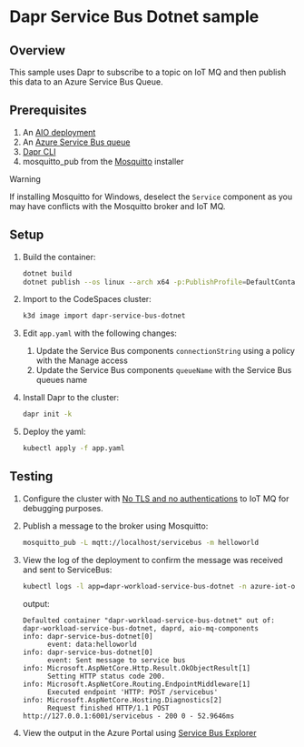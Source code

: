 # Dapr Service Bus Dotnet sample

## Overview

This sample uses Dapr to subscribe to a topic on IoT MQ and then publish this data to an Azure Service Bus Queue.

## Prerequisites

1. An [AIO deployment](https://learn.microsoft.com/azure/iot-operations/get-started/quickstart-deploy)
1. An [Azure Service Bus queue](https://learn.microsoft.com/en-us/azure/service-bus-messaging/service-bus-quickstart-portal)
1. [Dapr CLI](https://docs.dapr.io/getting-started/install-dapr-cli/)
1. mosquitto_pub from the [Mosquitto](https://mosquitto.org/download/) installer

> [!WARNING]
> If installing Mosquitto for Windows, deselect the `Service` component as you may have conflicts with the Mosquitto broker and IoT MQ.

## Setup

1. Build the container:

    ```bash
    dotnet build
    dotnet publish --os linux --arch x64 -p:PublishProfile=DefaultContainer
    ```

1. Import to the CodeSpaces cluster:

    ```bash
    k3d image import dapr-service-bus-dotnet
    ```

1. Edit `app.yaml` with the following changes:

    1. Update the Service Bus components `connectionString` using a policy with the Manage access
    1. Update the Service Bus components `queueName` with the Service Bus queues name

1. Install Dapr to the cluster:

    ```bash
    dapr init -k
    ```

1. Deploy the yaml:

    ```bash
    kubectl apply -f app.yaml
    ```

## Testing

1. Configure the cluster with [No TLS and no authentications](https://learn.microsoft.com/azure/iot-operations/manage-mqtt-connectivity/howto-test-connection#no-tls-and-no-authentication) to IoT MQ for debugging purposes.

1. Publish a message to the broker using Mosquitto:

    ```bash
    mosquitto_pub -L mqtt://localhost/servicebus -m helloworld
    ```

1. View the log of the deployment to confirm the message was received and sent to ServiceBus:

    ```bash
    kubectl logs -l app=dapr-workload-service-bus-dotnet -n azure-iot-operations
    ```

    output:
    ```output
    Defaulted container "dapr-workload-service-bus-dotnet" out of: dapr-workload-service-bus-dotnet, daprd, aio-mq-components
    info: dapr-service-bus-dotnet[0]
          event: data:helloworld
    info: dapr-service-bus-dotnet[0]
          event: Sent message to service bus
    info: Microsoft.AspNetCore.Http.Result.OkObjectResult[1]
          Setting HTTP status code 200.
    info: Microsoft.AspNetCore.Routing.EndpointMiddleware[1]
          Executed endpoint 'HTTP: POST /servicebus'
    info: Microsoft.AspNetCore.Hosting.Diagnostics[2]
          Request finished HTTP/1.1 POST http://127.0.0.1:6001/servicebus - 200 0 - 52.9646ms
    ```

1. View the output in the Azure Portal using [Service Bus Explorer](https://learn.microsoft.com/azure/service-bus-messaging/explorer)

